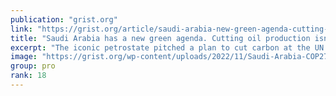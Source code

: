```yaml
---
publication: "grist.org"
link: "https://grist.org/article/saudi-arabia-new-green-agenda-cutting-oil-production-not-part-cop27/"
title: "Saudi Arabia has a new green agenda. Cutting oil production isn't part of it."
excerpt: "The iconic petrostate pitched a plan to cut carbon at the UN climate summit in Egypt. And it’s soaked in oil."
image: "https://grist.org/wp-content/uploads/2022/11/Saudi-Arabia-COP27.jpg"
group: pro
rank: 18
---
```

